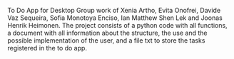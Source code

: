 To Do App for Desktop
Group work of Xenia Artho, Evita Onofrei, Davide Vaz Sequeira, Sofia Monotoya Enciso, Ian Matthew Shen Lek and Joonas Henrik Heimonen.
The project consists of a python code with all functions, a document with all information about the structure, the use and the possible implementation of the user, and a file txt
to store the tasks registered in the to do app. 
